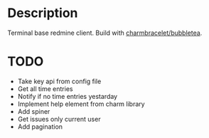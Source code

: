 # Description
Terminal base redmine client. Build with [charmbracelet/bubbletea](https://github.com/charmbracelet/bubbletea).
# TODO
- Take key api from config file
- Get all time entries 
- Notify if no time entries yestarday
- Implement help element from charm library
- Add spiner
- Get issues only current user
- Add pagination 
